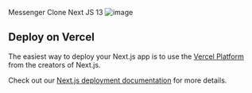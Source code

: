 Messenger Clone Next JS 13
![image](https://github.com/Ajay01103/Messenger_clone_NextJS/assets/125455606/fe45b049-e966-4a52-bd49-1dba77034f9e)

## Deploy on Vercel

The easiest way to deploy your Next.js app is to use the [Vercel Platform](https://vercel.com/new?utm_medium=default-template&filter=next.js&utm_source=create-next-app&utm_campaign=create-next-app-readme) from the creators of Next.js.

Check out our [Next.js deployment documentation](https://nextjs.org/docs/deployment) for more details.
